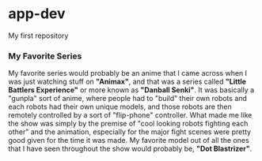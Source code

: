 # app-dev
My first repository
### **My Favorite Series**

My favorite series would probably be an anime that I came across when I was just watching stuff on **"Animax"**, and that was a series called 
**"Little Battlers Experience"** or more known as **"Danball Senki"**. It was basically a "gunpla" sort of anime, where people had to "build" their own robots
and each robots had their own unique models, and those robots are then remotely controlled by a sort of "flip-phone" controller. What made me like the show was
simply by the premise of "cool looking robots fighting each other" and the animation, especially for the major fight scenes were pretty good given for the time it was made.
My favorite model out of all the ones that I have seen throughout the show would probably be, **"Dot Blastrizer"**.
